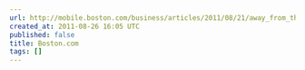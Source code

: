 ```yaml
---
url: http://mobile.boston.com/business/articles/2011/08/21/away_from_the_boston_technology_hub_the_poor_only_get_poorer/?page=full
created_at: 2011-08-26 16:05 UTC
published: false
title: Boston.com
tags: []
---
```




